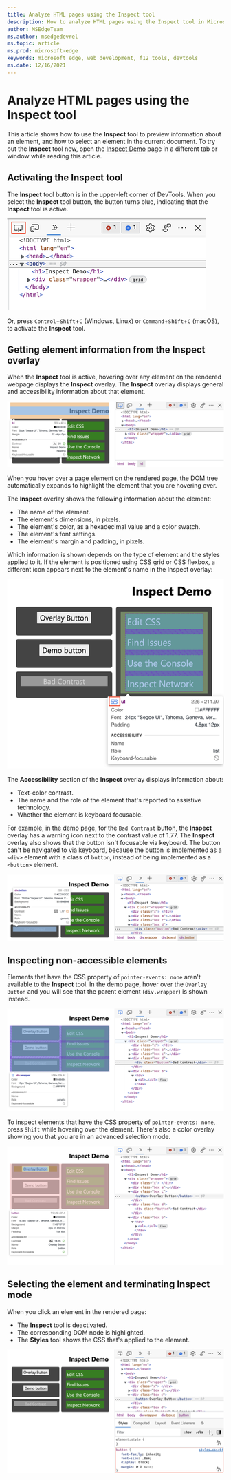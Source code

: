 ```yaml
---
title: Analyze HTML pages using the Inspect tool
description: How to analyze HTML pages using the Inspect tool in Microsoft Edge DevTools.
author: MSEdgeTeam
ms.author: msedgedevrel
ms.topic: article
ms.prod: microsoft-edge
keywords: microsoft edge, web development, f12 tools, devtools
ms.date: 12/16/2021
---
```


# Analyze HTML pages using the Inspect tool

This article shows how to use the **Inspect** tool to preview information about an element, and how to select an element in the current document.  To try out the **Inspect** tool now, open the [Inspect Demo](https://microsoftedge.github.io/DevToolsSamples/inspector/inspector-demo.html) page in a different tab or window while reading this article.


<!-- ====================================================================== -->
## Activating the Inspect tool

The **Inspect** tool button is in the upper-left corner of DevTools.  When you select the **Inspect** tool button, the button turns blue, indicating that the **Inspect** tool is active.

![The Inspect tool button in the upper left of DevTools.](images/inspect-tool-button.msft.png)

Or, press `Control`+`Shift`+`C` (Windows, Linux) or `Command`+`Shift`+`C` (macOS), to activate the **Inspect** tool.


<!-- ====================================================================== -->
## Getting element information from the Inspect overlay

When the **Inspect** tool is active, hovering over any element on the rendered webpage displays the **Inspect** overlay.  The **Inspect** overlay displays general and accessibility information about that element.

![The Inspect tool overlay on a rendered page, showing information about an `h1` heading element.](images/inspect-tool-padding-margin.msft.png)

When you hover over a page element on the rendered page, the DOM tree automatically expands to highlight the element that you are hovering over.

The **Inspect** overlay shows the following information about the element:

* The name of the element.
* The element's dimensions, in pixels.
* The element's color, as a hexadecimal value and a color swatch.
* The element's font settings.
* The element's margin and padding, in pixels.

Which information is shown depends on the type of element and the styles applied to it.  If the element is positioned using CSS grid or CSS flexbox, a different icon appears next to the element's name in the Inspect overlay:

![An element that uses CSS flexbox has an extra icon next to its name in the Inspect overlay.](images/inspect-tool-flexbox-element.msft.png)

The **Accessibility** section of the **Inspect** overlay displays information about:

* Text-color contrast.
* The name and the role of the element that's reported to assistive technology.
* Whether the element is keyboard focusable.

For example, in the demo page, for the `Bad Contrast` button, the **Inspect** overlay has a warning icon next to the contrast value of 1.77.  The **Inspect** overlay also shows that the button isn't focusable via keyboard.  The button can't be navigated to via keyboard, because the button is implemented as a `<div>` element with a class of `button`, instead of being implemented as a `<button>` element.

![Elements that lack sufficient contrast have a warning icon.](images/inspect-tool-bad-contrast.msft.png)


<!-- ====================================================================== -->
## Inspecting non-accessible elements

Elements that have the CSS property of `pointer-events: none` aren't available to the **Inspect** tool.  In the demo page, hover over the `Overlay Button` and you will see that the parent element (`div.wrapper`) is shown instead.

![An element that has a CSS property of 'pointer events: none' can't be selected.](images/inspect-tool-element-element-without-pointer-events.msft.png)

To inspect elements that have the CSS property of `pointer-events: none`, press `Shift` while hovering over the element.  There's also a color overlay showing you that you are in an advanced selection mode.

![Pressing the Shift key while selecting elements on the page allows you to access more elements, including elements that have a CSS style property of 'pointer-events: none'.](images/inspect-tool-with-shift.msft.png)


<!-- ====================================================================== -->
## Selecting the element and terminating Inspect mode

When you click an element in the rendered page:

*  The **Inspect** tool is deactivated.
*  The corresponding DOM node is highlighted.
*  The **Styles** tool shows the CSS that's applied to the element.

![When you click an element in the rendered page, the Styles tool shows the styles that are applied to the element.](images/inspect-tool-highlighted-styles.msft.png)
